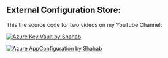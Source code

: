 ## External Configuration Store:

This the source code for two videos on my YouTube Channel:

[![Azure Key Vault by Shahab](https://img.youtube.com/vi/WmrQiavJ9f8/0.jpg)](https://youtu.be/WmrQiavJ9f8) 

[![Azure AppConfiguration by Shahab](https://img.youtube.com/vi/nXHImuSmENM/0.jpg)](https://youtu.be/nXHImuSmENM)
